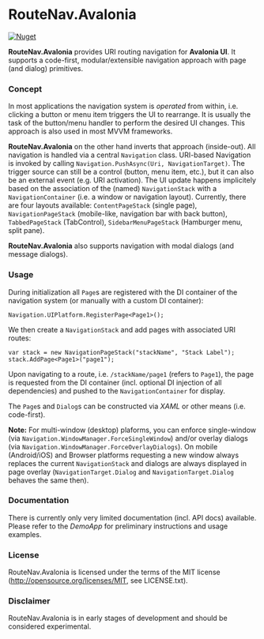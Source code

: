 RouteNav.Avalonia
==========
[![Nuget](https://img.shields.io/nuget/v/RouteNav.Avalonia?style=flat-square&logo=nuget&color=blue)](https://www.nuget.org/packages/RouteNav.Avalonia)

**RouteNav.Avalonia** provides URI routing navigation for **Avalonia UI**. It supports a code-first, modular/extensible navigation approach with page (and dialog) primitives.

### Concept
In most applications the navigation system is *operated* from within, i.e. clicking a button or menu item triggers the UI to rearrange. It is usually the task of the button/menu handler to perform the desired UI changes. This approach is also used in most MVVM frameworks.

**RouteNav.Avalonia** on the other hand inverts that approach (inside-out). All navigation is handled via a central `Navigation` class. URI-based Navigation is invoked by calling `Navigation.PushAsync(Uri, NavigationTarget)`. The trigger source can still be a control (button, menu item, etc.), but it can also be an external event (e.g. URI activation).
The UI update happens implicitely based on the association of the (named) `NavigationStack` with a `NavigationContainer` (i.e. a window or navigation layout). Currently, there are four layouts available: `ContentPageStack` (single page), `NavigationPageStack` (mobile-like, navigation bar with back button), `TabbedPageStack` (TabControl), `SidebarMenuPageStack` (Hamburger menu, split pane).

**RouteNav.Avalonia** also supports navigation with modal dialogs (and message dialogs).

### Usage
During initialization all `Page`s are registered with the DI container of the navigation system (or manually with a custom DI container):
```CSharp
Navigation.UIPlatform.RegisterPage<Page1>();
```

We then create a `NavigationStack` and add pages with associated URI routes:

```CSharp
var stack = new NavigationPageStack("stackName", "Stack Label");
stack.AddPage<Page1>("page1");
```

Upon navigating to a route, i.e. `/stackName/page1` (refers to `Page1`), the page is requested from the DI container (incl. optional DI injection of all dependencies) and pushed to the `NavigationContainer` for display.

The `Page`s and `Dialog`s can be constructed via *XAML* or other means (i.e. code-first).

**Note:** For multi-window (desktop) plaforms, you can enforce single-window (via `Navigation.WindowManager.ForceSingleWindow`) and/or overlay dialogs (via `Navigation.WindowManager.ForceOverlayDialogs`). On mobile (Android/iOS) and Browser platforms requesting a new window always replaces the current `NavigationStack` and dialogs are always displayed in page overlay (`NavigationTarget.Dialog` and `NavigationTarget.Dialog` behaves the same then).

### Documentation
There is currently only very limited documentation (incl. API docs) available. Please refer to the *DemoApp* for preliminary instructions and usage examples.

### License
RouteNav.Avalonia is licensed under the terms of the MIT license (<http://opensource.org/licenses/MIT>, see LICENSE.txt).

### Disclaimer
RouteNav.Avalonia is in early stages of development and should be considered experimental.
